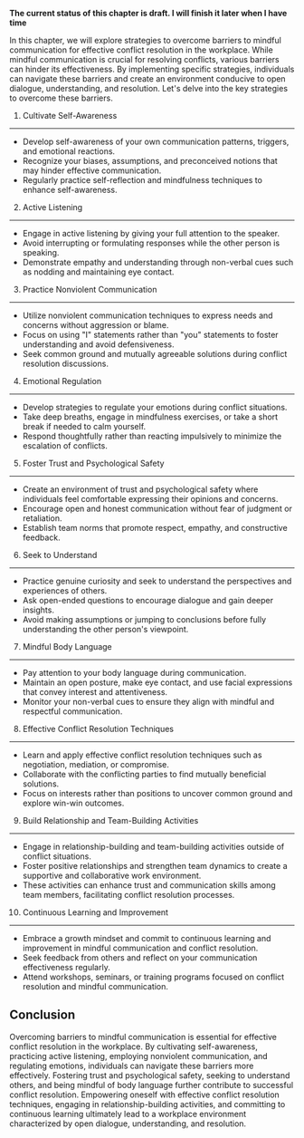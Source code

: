 **The current status of this chapter is draft. I will finish it later when I have time**

In this chapter, we will explore strategies to overcome barriers to mindful communication for effective conflict resolution in the workplace. While mindful communication is crucial for resolving conflicts, various barriers can hinder its effectiveness. By implementing specific strategies, individuals can navigate these barriers and create an environment conducive to open dialogue, understanding, and resolution. Let's delve into the key strategies to overcome these barriers.

1. Cultivate Self-Awareness
---------------------------

* Develop self-awareness of your own communication patterns, triggers, and emotional reactions.
* Recognize your biases, assumptions, and preconceived notions that may hinder effective communication.
* Regularly practice self-reflection and mindfulness techniques to enhance self-awareness.

2. Active Listening
-------------------

* Engage in active listening by giving your full attention to the speaker.
* Avoid interrupting or formulating responses while the other person is speaking.
* Demonstrate empathy and understanding through non-verbal cues such as nodding and maintaining eye contact.

3. Practice Nonviolent Communication
------------------------------------

* Utilize nonviolent communication techniques to express needs and concerns without aggression or blame.
* Focus on using "I" statements rather than "you" statements to foster understanding and avoid defensiveness.
* Seek common ground and mutually agreeable solutions during conflict resolution discussions.

4. Emotional Regulation
-----------------------

* Develop strategies to regulate your emotions during conflict situations.
* Take deep breaths, engage in mindfulness exercises, or take a short break if needed to calm yourself.
* Respond thoughtfully rather than reacting impulsively to minimize the escalation of conflicts.

5. Foster Trust and Psychological Safety
----------------------------------------

* Create an environment of trust and psychological safety where individuals feel comfortable expressing their opinions and concerns.
* Encourage open and honest communication without fear of judgment or retaliation.
* Establish team norms that promote respect, empathy, and constructive feedback.

6. Seek to Understand
---------------------

* Practice genuine curiosity and seek to understand the perspectives and experiences of others.
* Ask open-ended questions to encourage dialogue and gain deeper insights.
* Avoid making assumptions or jumping to conclusions before fully understanding the other person's viewpoint.

7. Mindful Body Language
------------------------

* Pay attention to your body language during communication.
* Maintain an open posture, make eye contact, and use facial expressions that convey interest and attentiveness.
* Monitor your non-verbal cues to ensure they align with mindful and respectful communication.

8. Effective Conflict Resolution Techniques
-------------------------------------------

* Learn and apply effective conflict resolution techniques such as negotiation, mediation, or compromise.
* Collaborate with the conflicting parties to find mutually beneficial solutions.
* Focus on interests rather than positions to uncover common ground and explore win-win outcomes.

9. Build Relationship and Team-Building Activities
--------------------------------------------------

* Engage in relationship-building and team-building activities outside of conflict situations.
* Foster positive relationships and strengthen team dynamics to create a supportive and collaborative work environment.
* These activities can enhance trust and communication skills among team members, facilitating conflict resolution processes.

10. Continuous Learning and Improvement
---------------------------------------

* Embrace a growth mindset and commit to continuous learning and improvement in mindful communication and conflict resolution.
* Seek feedback from others and reflect on your communication effectiveness regularly.
* Attend workshops, seminars, or training programs focused on conflict resolution and mindful communication.

Conclusion
----------

Overcoming barriers to mindful communication is essential for effective conflict resolution in the workplace. By cultivating self-awareness, practicing active listening, employing nonviolent communication, and regulating emotions, individuals can navigate these barriers more effectively. Fostering trust and psychological safety, seeking to understand others, and being mindful of body language further contribute to successful conflict resolution. Empowering oneself with effective conflict resolution techniques, engaging in relationship-building activities, and committing to continuous learning ultimately lead to a workplace environment characterized by open dialogue, understanding, and resolution.
